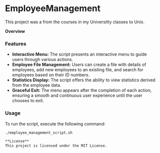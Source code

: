 # EmployeeManagement

This project was a from the courses in my Universitty classes to Unix.

**Overview**

### Features

- **Interactive Menu:** The script presents an interactive menu to guide users through various actions.
- **Employee File Management:** Users can create a file with details of employees, add new employees to an existing file, and search for employees based on their ID numbers.
- **Statistics Display:** The script offers the ability to view statistics derived from the employee data.
- **Graceful Exit:** The menu appears after the completion of each action, ensuring a smooth and continuous user experience until the user chooses to exit.

### Usage

To run the script, execute the following command:

```bash
./employee_management_script.sh

**License**
This project is licensed under the MIT License.
